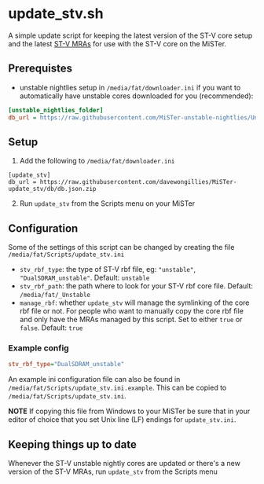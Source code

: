 # update_stv.sh

A simple update script for keeping the latest version of the ST-V core setup and
the latest [ST-V MRAs](https://github.com/zakk4223/STV-MRA) for use with the ST-V
core on the MiSTer.

## Prerequistes

* unstable nightlies setup in `/media/fat/downloader.ini` if you want to
  automatically have unstable cores downloaded for you (recommended):

```ini
[unstable_nightlies_folder]
db_url = https://raw.githubusercontent.com/MiSTer-unstable-nightlies/Unstable_Folder_MiSTer/refs/heads/main/db_unstable_nightlies_folder.json
```

## Setup

1. Add the following to `/media/fat/downloader.ini`

```init
[update_stv]
db_url = https://raw.githubusercontent.com/davewongillies/MiSTer-update_stv/db/db.json.zip
```

2. Run `update_stv` from the Scripts menu on your MiSTer

## Configuration

Some of the settings of this script can be changed by creating the file `/media/fat/Scripts/update_stv.ini`

* `stv_rbf_type`: the type of ST-V rbf file, eg: `"unstable"`, `"DualSDRAM_unstable"`.
   Default: `unstable`
* `stv_rbf_path`: the path where to look for your ST-V rbf core file.
   Default: `/media/fat/_Unstable`
* `manage_rbf`: whether `update_stv` will manage the symlinking of the core rbf file
   or not. For people who want to manually copy the core rbf file and only have the
   MRAs managed by this script. Set to either `true` or `false`.
   Default: `true`

### Example config

```ini
stv_rbf_type="DualSDRAM_unstable"
```

An example ini configuration file can also be found in `/media/fat/Scripts/update_stv.ini.example`.
This can be copied to `/media/fat/Scripts/update_stv.ini`.

**NOTE** If copying this file from Windows to your MiSTer be sure that in your
editor of choice that you set Unix line (LF) endings for `update_stv.ini`.

## Keeping things up to date

Whenever the ST-V unstable nightly cores are updated or there's a new version of
the ST-V MRAs, run `update_stv` from the Scripts menu
